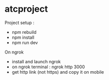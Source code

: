 # atcproject

Project setup :
- npm rebuild
- npm install
- npm run dev

On ngrok
- install and launch ngrok
- on ngrok terminal : ngrok http 3000
- get http link (not https) and copy it on mobile
